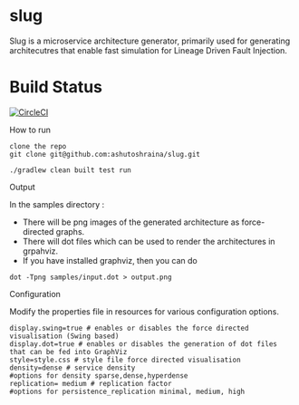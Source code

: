 # slug

Slug is a microservice architecture generator, primarily used for generating architecutres that enable fast simulation for Lineage Driven Fault Injection.

# Build Status

[![CircleCI](https://circleci.com/gh/ashutoshraina/slug/tree/master.svg?style=svg)](https://circleci.com/gh/ashutoshraina/slug/tree/master)

How to run

```
clone the repo
git clone git@github.com:ashutoshraina/slug.git

```

```
./gradlew clean built test run
```

Output

In the samples directory : 

* There will be png images of the generated architecture as force-directed graphs.
* There will dot files which can be used to render the architectures in grpahviz.
* If you have installed graphviz, then you can do 

```
dot -Tpng samples/input.dot > output.png

```

Configuration

Modify the properties file in resources for various configuration options.
 

```
display.swing=true # enables or disables the force directed visualisation (Swing based)
display.dot=true # enables or disables the generation of dot files that can be fed into GraphViz
style=style.css # style file force directed visualisation
density=dense # service density
#options for density sparse,dense,hyperdense
replication= medium # replication factor
#options for persistence_replication minimal, medium, high

```
